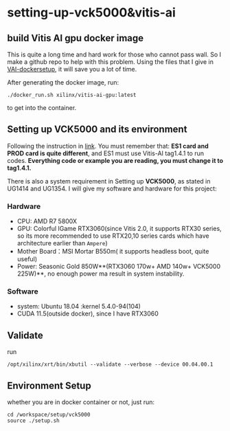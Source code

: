 # setting-up-vck5000&vitis-ai

## build Vitis AI gpu docker image

This is quite a long time and hard work for those who cannot pass wall. So I make a github repo to help with this problem. Using the files that I give in [VAI-dockersetup](https://github.com/jedibobo/VAI-dockersetup), it will save you a lot of time.

After generating the docker image, run:

```shell
./docker_run.sh xilinx/vitis-ai-gpu:latest
```

to get into the container.

## Setting up VCK5000 and its environment

Following the instruction in [link](https://github.com/Xilinx/Vitis-AI/tree/v1.4.1/setup/vck5000). You must remember that: **ES1 card and PROD card is quite different**, and ES1 must use Vitis-AI tag1.4.1 to run codes. **Everything code or example you are reading, you must change it to tag1.4.1.**

There is also a system requirement in Setting up **VCK5000**, as stated in UG1414 and UG1354. I will give my software and hardware for this project:

### Hardware

- CPU: AMD R7 5800X
- GPU: Colorful IGame RTX3060(since Vitis 2.0, it supports RTX30 series, so its more recommended to use RTX20,10 series cards which have architecture earlier than `Ampere`)
- Mother Board：MSI Mortar B550m( it supports headless boot, quite useful)
- Power: Seasonic Gold 850W**(RTX3060 170w+ AMD 140w+ VCK5000 225W)**, no enough power ma result in system instability.

### Software

- system: Ubuntu 18.04 :kernel 5.4.0-94(104)
- CUDA 11.5(outside docker), since I have RTX3060

## Validate

run

```shell
/opt/xilinx/xrt/bin/xbutil --validate --verbose --device 00.04.00.1
```

## Environment Setup

whether you are in docker container or not, just run:

```
cd /workspace/setup/vck5000
source ./setup.sh
```
